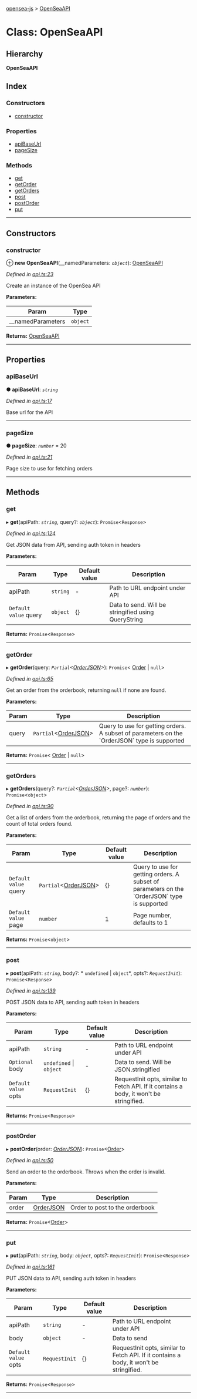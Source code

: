 [opensea-js](../README.md) > [OpenSeaAPI](../classes/openseaapi.md)

# Class: OpenSeaAPI

## Hierarchy

**OpenSeaAPI**

## Index

### Constructors

* [constructor](openseaapi.md#constructor)

### Properties

* [apiBaseUrl](openseaapi.md#apibaseurl)
* [pageSize](openseaapi.md#pagesize)

### Methods

* [get](openseaapi.md#get)
* [getOrder](openseaapi.md#getorder)
* [getOrders](openseaapi.md#getorders)
* [post](openseaapi.md#post)
* [postOrder](openseaapi.md#postorder)
* [put](openseaapi.md#put)

---

## Constructors

<a id="constructor"></a>

###  constructor

⊕ **new OpenSeaAPI**(__namedParameters: *`object`*): [OpenSeaAPI](openseaapi.md)

*Defined in [api.ts:23](https://github.com/ProjectOpenSea/opensea-js/blob/543a727/src/api.ts#L23)*

Create an instance of the OpenSea API

**Parameters:**

| Param | Type |
| ------ | ------ |
| __namedParameters | `object` |

**Returns:** [OpenSeaAPI](openseaapi.md)

___

## Properties

<a id="apibaseurl"></a>

###  apiBaseUrl

**● apiBaseUrl**: *`string`*

*Defined in [api.ts:17](https://github.com/ProjectOpenSea/opensea-js/blob/543a727/src/api.ts#L17)*

Base url for the API

___
<a id="pagesize"></a>

###  pageSize

**● pageSize**: *`number`* = 20

*Defined in [api.ts:21](https://github.com/ProjectOpenSea/opensea-js/blob/543a727/src/api.ts#L21)*

Page size to use for fetching orders

___

## Methods

<a id="get"></a>

###  get

▸ **get**(apiPath: *`string`*, query?: *`object`*): `Promise`<`Response`>

*Defined in [api.ts:124](https://github.com/ProjectOpenSea/opensea-js/blob/543a727/src/api.ts#L124)*

Get JSON data from API, sending auth token in headers

**Parameters:**

| Param | Type | Default value | Description |
| ------ | ------ | ------ | ------ |
| apiPath | `string` | - |  Path to URL endpoint under API |
| `Default value` query | `object` |  {} |  Data to send. Will be stringified using QueryString |

**Returns:** `Promise`<`Response`>

___
<a id="getorder"></a>

###  getOrder

▸ **getOrder**(query: *`Partial`<[OrderJSON](../interfaces/orderjson.md)>*): `Promise`< [Order](../interfaces/order.md) &#124; `null`>

*Defined in [api.ts:65](https://github.com/ProjectOpenSea/opensea-js/blob/543a727/src/api.ts#L65)*

Get an order from the orderbook, returning `null` if none are found.

**Parameters:**

| Param | Type | Description |
| ------ | ------ | ------ |
| query | `Partial`<[OrderJSON](../interfaces/orderjson.md)> |  Query to use for getting orders. A subset of parameters on the \`OrderJSON\` type is supported |

**Returns:** `Promise`< [Order](../interfaces/order.md) &#124; `null`>

___
<a id="getorders"></a>

###  getOrders

▸ **getOrders**(query?: *`Partial`<[OrderJSON](../interfaces/orderjson.md)>*, page?: *`number`*): `Promise`<`object`>

*Defined in [api.ts:90](https://github.com/ProjectOpenSea/opensea-js/blob/543a727/src/api.ts#L90)*

Get a list of orders from the orderbook, returning the page of orders and the count of total orders found.

**Parameters:**

| Param | Type | Default value | Description |
| ------ | ------ | ------ | ------ |
| `Default value` query | `Partial`<[OrderJSON](../interfaces/orderjson.md)> |  {} |  Query to use for getting orders. A subset of parameters on the \`OrderJSON\` type is supported |
| `Default value` page | `number` | 1 |  Page number, defaults to 1 |

**Returns:** `Promise`<`object`>

___
<a id="post"></a>

###  post

▸ **post**(apiPath: *`string`*, body?: * `undefined` &#124; `object`*, opts?: *`RequestInit`*): `Promise`<`Response`>

*Defined in [api.ts:139](https://github.com/ProjectOpenSea/opensea-js/blob/543a727/src/api.ts#L139)*

POST JSON data to API, sending auth token in headers

**Parameters:**

| Param | Type | Default value | Description |
| ------ | ------ | ------ | ------ |
| apiPath | `string` | - |  Path to URL endpoint under API |
| `Optional` body |  `undefined` &#124; `object`| - |  Data to send. Will be JSON.stringified |
| `Default value` opts | `RequestInit` |  {} |  RequestInit opts, similar to Fetch API. If it contains a body, it won't be stringified. |

**Returns:** `Promise`<`Response`>

___
<a id="postorder"></a>

###  postOrder

▸ **postOrder**(order: *[OrderJSON](../interfaces/orderjson.md)*): `Promise`<[Order](../interfaces/order.md)>

*Defined in [api.ts:50](https://github.com/ProjectOpenSea/opensea-js/blob/543a727/src/api.ts#L50)*

Send an order to the orderbook. Throws when the order is invalid.

**Parameters:**

| Param | Type | Description |
| ------ | ------ | ------ |
| order | [OrderJSON](../interfaces/orderjson.md) |  Order to post to the orderbook |

**Returns:** `Promise`<[Order](../interfaces/order.md)>

___
<a id="put"></a>

###  put

▸ **put**(apiPath: *`string`*, body: *`object`*, opts?: *`RequestInit`*): `Promise`<`Response`>

*Defined in [api.ts:161](https://github.com/ProjectOpenSea/opensea-js/blob/543a727/src/api.ts#L161)*

PUT JSON data to API, sending auth token in headers

**Parameters:**

| Param | Type | Default value | Description |
| ------ | ------ | ------ | ------ |
| apiPath | `string` | - |  Path to URL endpoint under API |
| body | `object` | - |  Data to send |
| `Default value` opts | `RequestInit` |  {} |  RequestInit opts, similar to Fetch API. If it contains a body, it won't be stringified. |

**Returns:** `Promise`<`Response`>

___

